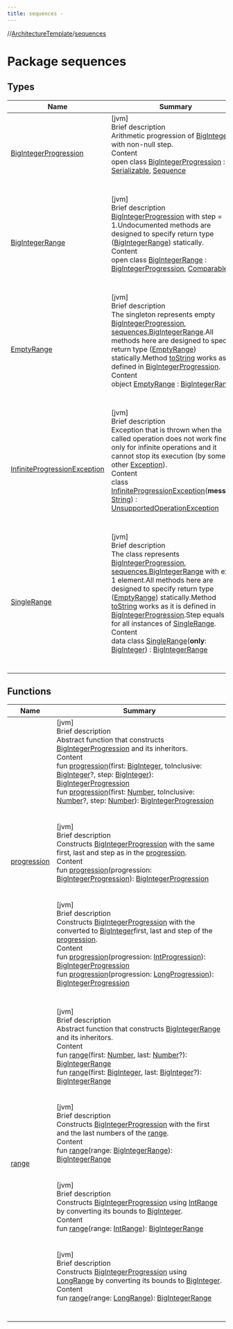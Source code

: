 ```yaml
---
title: sequences -
---
```

//[ArchitectureTemplate](../index.md)/[sequences](index.md)



# Package sequences  


## Types  
  
|  Name|  Summary| 
|---|---|
| [BigIntegerProgression](-big-integer-progression/index.md)| [jvm]  <br>Brief description  <br>Arithmetic progression of [BigInteger](https://docs.oracle.com/javase/8/docs/api/java/math/BigInteger.html)s with non-null step.  <br>Content  <br>open class [BigIntegerProgression](-big-integer-progression/index.md) : [Serializable](https://docs.oracle.com/javase/8/docs/api/java/io/Serializable.html), [Sequence](https://kotlinlang.org/api/latest/jvm/stdlib/kotlin.sequences/-sequence/index.html)  <br><br><br>
| [BigIntegerRange](-big-integer-range/index.md)| [jvm]  <br>Brief description  <br>[BigIntegerProgression](-big-integer-progression/index.md) with step = 1.Undocumented methods are designed to specify return type ([BigIntegerRange](-big-integer-range/index.md)) statically.  <br>Content  <br>open class [BigIntegerRange](-big-integer-range/index.md) : [BigIntegerProgression](-big-integer-progression/index.md), [Comparable](https://kotlinlang.org/api/latest/jvm/stdlib/kotlin/-comparable/index.html)  <br><br><br>
| [EmptyRange](-empty-range/index.md)| [jvm]  <br>Brief description  <br>The singleton represents empty [BigIntegerProgression](-big-integer-progression/index.md), [sequences.BigIntegerRange](-big-integer-range/index.md).All methods here are designed to specify return type ([EmptyRange](-empty-range/index.md)) statically.Method [toString]() works as it is defined in [BigIntegerProgression](-big-integer-progression/index.md).  <br>Content  <br>object [EmptyRange](-empty-range/index.md) : [BigIntegerRange](-big-integer-range/index.md)  <br><br><br>
| [InfiniteProgressionException](-infinite-progression-exception/index.md)| [jvm]  <br>Brief description  <br>Exception that is thrown when the called operation does not work fine only for infinite operations and it cannot stop its execution (by some other [Exception](https://kotlinlang.org/api/latest/jvm/stdlib/kotlin/-exception/index.html)).  <br>Content  <br>class [InfiniteProgressionException](-infinite-progression-exception/index.md)(**message**: [String](https://kotlinlang.org/api/latest/jvm/stdlib/kotlin/-string/index.html)) : [UnsupportedOperationException](https://docs.oracle.com/javase/8/docs/api/java/lang/UnsupportedOperationException.html)  <br><br><br>
| [SingleRange](-single-range/index.md)| [jvm]  <br>Brief description  <br>The class represents [BigIntegerProgression](-big-integer-progression/index.md), [sequences.BigIntegerRange](-big-integer-range/index.md) with exact 1 element.All methods here are designed to specify return type ([EmptyRange](-empty-range/index.md)) statically.Method [toString](-single-range/to-string.md) works as it is defined in [BigIntegerProgression](-big-integer-progression/index.md).Step equals to 1 for all instances of [SingleRange](-single-range/index.md).  <br>Content  <br>data class [SingleRange](-single-range/index.md)(**only**: [BigInteger](https://docs.oracle.com/javase/8/docs/api/java/math/BigInteger.html)) : [BigIntegerRange](-big-integer-range/index.md)  <br><br><br>


## Functions  
  
|  Name|  Summary| 
|---|---|
| [progression](progression.md)| [jvm]  <br>Brief description  <br>Abstract function that constructs [BigIntegerProgression](-big-integer-progression/index.md) and its inheritors.  <br>Content  <br>fun [progression](progression.md)(first: [BigInteger](https://docs.oracle.com/javase/8/docs/api/java/math/BigInteger.html), toInclusive: [BigInteger](https://docs.oracle.com/javase/8/docs/api/java/math/BigInteger.html)?, step: [BigInteger](https://docs.oracle.com/javase/8/docs/api/java/math/BigInteger.html)): [BigIntegerProgression](-big-integer-progression/index.md)  <br>fun [progression](progression.md)(first: [Number](https://kotlinlang.org/api/latest/jvm/stdlib/kotlin/-number/index.html), toInclusive: [Number](https://kotlinlang.org/api/latest/jvm/stdlib/kotlin/-number/index.html)?, step: [Number](https://kotlinlang.org/api/latest/jvm/stdlib/kotlin/-number/index.html)): [BigIntegerProgression](-big-integer-progression/index.md)  <br><br><br>[jvm]  <br>Brief description  <br>Constructs [BigIntegerProgression](-big-integer-progression/index.md) with the same first, last and step as in the [progression]().  <br>Content  <br>fun [progression](progression.md)(progression: [BigIntegerProgression](-big-integer-progression/index.md)): [BigIntegerProgression](-big-integer-progression/index.md)  <br><br><br>[jvm]  <br>Brief description  <br>Constructs [BigIntegerProgression](-big-integer-progression/index.md) with the converted to [BigInteger](https://docs.oracle.com/javase/8/docs/api/java/math/BigInteger.html)first, last and step of the [progression]().  <br>Content  <br>fun [progression](progression.md)(progression: [IntProgression](https://kotlinlang.org/api/latest/jvm/stdlib/kotlin.ranges/-int-progression/index.html)): [BigIntegerProgression](-big-integer-progression/index.md)  <br>fun [progression](progression.md)(progression: [LongProgression](https://kotlinlang.org/api/latest/jvm/stdlib/kotlin.ranges/-long-progression/index.html)): [BigIntegerProgression](-big-integer-progression/index.md)  <br><br><br>
| [range](range.md)| [jvm]  <br>Brief description  <br>Abstract function that constructs [BigIntegerRange](-big-integer-range/index.md) and its inheritors.  <br>Content  <br>fun [range](range.md)(first: [Number](https://kotlinlang.org/api/latest/jvm/stdlib/kotlin/-number/index.html), last: [Number](https://kotlinlang.org/api/latest/jvm/stdlib/kotlin/-number/index.html)?): [BigIntegerRange](-big-integer-range/index.md)  <br>fun [range](range.md)(first: [BigInteger](https://docs.oracle.com/javase/8/docs/api/java/math/BigInteger.html), last: [BigInteger](https://docs.oracle.com/javase/8/docs/api/java/math/BigInteger.html)?): [BigIntegerRange](-big-integer-range/index.md)  <br><br><br>[jvm]  <br>Brief description  <br>Constructs [BigIntegerProgression](-big-integer-progression/index.md) with the first and the last numbers of the [range]().  <br>Content  <br>fun [range](range.md)(range: [BigIntegerRange](-big-integer-range/index.md)): [BigIntegerRange](-big-integer-range/index.md)  <br><br><br>[jvm]  <br>Brief description  <br>Constructs [BigIntegerProgression](-big-integer-progression/index.md) using [IntRange](https://kotlinlang.org/api/latest/jvm/stdlib/kotlin.ranges/-int-range/index.html) by converting its bounds to [BigInteger](https://docs.oracle.com/javase/8/docs/api/java/math/BigInteger.html).  <br>Content  <br>fun [range](range.md)(range: [IntRange](https://kotlinlang.org/api/latest/jvm/stdlib/kotlin.ranges/-int-range/index.html)): [BigIntegerRange](-big-integer-range/index.md)  <br><br><br>[jvm]  <br>Brief description  <br>Constructs [BigIntegerProgression](-big-integer-progression/index.md) using [LongRange](https://kotlinlang.org/api/latest/jvm/stdlib/kotlin.ranges/-long-range/index.html) by converting its bounds to [BigInteger](https://docs.oracle.com/javase/8/docs/api/java/math/BigInteger.html).  <br>Content  <br>fun [range](range.md)(range: [LongRange](https://kotlinlang.org/api/latest/jvm/stdlib/kotlin.ranges/-long-range/index.html)): [BigIntegerRange](-big-integer-range/index.md)  <br><br><br>

